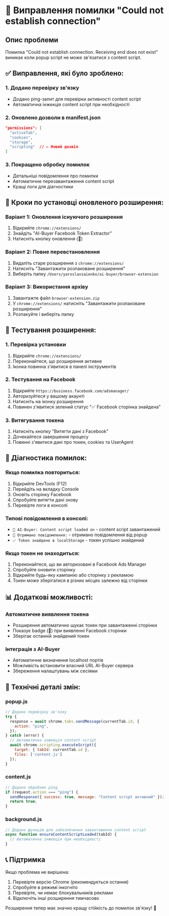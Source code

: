 # 🔧 Виправлення помилки "Could not establish connection"

## Опис проблеми
Помилка "Could not establish connection. Receiving end does not exist" виникає коли popup script не може зв'язатися з content script.

## ✅ Виправлення, які було зроблено:

### 1. Додано перевірку зв'язку
- Додано ping-запит для перевірки активності content script
- Автоматична інжекція content script при необхідності

### 2. Оновлено дозволи в manifest.json
```json
"permissions": [
  "activeTab",
  "cookies", 
  "storage",
  "scripting"  // ← Новий дозвіл
]
```

### 3. Покращено обробку помилок
- Детальніші повідомлення про помилки
- Автоматичне перезавантаження content script
- Кращі логи для діагностики

## 🚀 Кроки по установці оновленого розширення:

### Варіант 1: Оновлення існуючого розширення
1. Відкрийте `chrome://extensions/`
2. Знайдіть "AI-Buyer Facebook Token Extractor"
3. Натисніть кнопку оновлення (🔄)

### Варіант 2: Повне перевстановлення
1. Видаліть старе розширення з `chrome://extensions/`
2. Натисніть "Завантажити розпаковане розширення"
3. Виберіть папку `/Users/yaroslavsaienko/ai-buyer/browser-extension`

### Варіант 3: Використання архіву
1. Завантажте файл `browser-extension.zip`
2. У `chrome://extensions/` натисніть "Завантажити розпаковане розширення"
3. Розпакуйте і виберіть папку

## 🧪 Тестування розширення:

### 1. Перевірка установки
1. Відкрийте `chrome://extensions/`
2. Переконайтеся, що розширення активне
3. Іконка повинна з'явитися в панелі інструментів

### 2. Тестування на Facebook
1. Відкрийте `https://business.facebook.com/adsmanager/`
2. Авторизуйтеся у вашому акаунті
3. Натисніть на іконку розширення
4. Повинен з'явитися зелений статус "✅ Facebook сторінка знайдена"

### 3. Витягування токена
1. Натисніть кнопку "Витягти дані з Facebook"
2. Дочекайтеся завершення процесу
3. Повинні з'явитися дані про токен, cookies та UserAgent

## 🐛 Діагностика помилок:

### Якщо помилка повториться:
1. Відкрийте DevTools (F12)
2. Перейдіть на вкладку Console
3. Оновіть сторінку Facebook
4. Спробуйте витягти дані знову
5. Перевірте логи в консолі

### Типові повідомлення в консолі:
- `🤖 AI-Buyer: Content script loaded on` - content script завантажений
- `📨 Отримано повідомлення:` - отримано повідомлення від popup
- `✅ Token знайдено в localStorage` - токен успішно знайдений

### Якщо токен не знаходиться:
1. Переконайтеся, що ви авторизовані в Facebook Ads Manager
2. Спробуйте оновити сторінку
3. Відкрийте будь-яку кампанію або сторінку з рекламою
4. Токен може зберігатися в різних місцях залежно від сторінки

## 📊 Додаткові можливості:

### Автоматичне виявлення токена
- Розширення автоматично шукає токен при завантаженні сторінки
- Показує badge (🎯) при виявленні Facebook сторінки
- Зберігає останній знайдений токен

### Інтеграція з AI-Buyer
- Автоматичне визначення localhost портів
- Можливість встановити власний URL AI-Buyer сервера
- Збереження налаштувань між сесіями

## 🔧 Технічні деталі змін:

### popup.js
```javascript
// Додано перевірку зв'язку
try {
  response = await chrome.tabs.sendMessage(currentTab.id, {
    action: "ping",
  });
} catch (error) {
  // Автоматична інжекція content script
  await chrome.scripting.executeScript({
    target: { tabId: currentTab.id },
    files: ['content.js']
  });
}
```

### content.js
```javascript
// Додано обробник ping
if (request.action === "ping") {
  sendResponse({ success: true, message: "Content script активний" });
  return true;
}
```

### background.js
```javascript
// Додано функцію для забезпечення завантаження content script
async function ensureContentScriptLoaded(tabId) {
  // Автоматична інжекція при необхідності
}
```

## 📞 Підтримка
Якщо проблема не вирішена:
1. Перевірте версію Chrome (рекомендується остання)
2. Спробуйте в режимі інкогніто
3. Перевірте, чи немає блокувальників реклами
4. Відключіть інші розширення тимчасово

Розширення тепер має значно кращу стійкість до помилок зв'язку! 🚀
